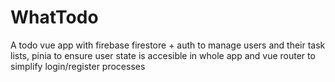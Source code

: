 # WhatTodo
A todo vue app with firebase firestore + auth to manage users and their task lists, pinia to ensure user state  is accesible in whole app and vue router to simplify login/register processes
